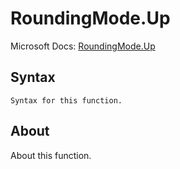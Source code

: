 ---
---

# RoundingMode.Up

Microsoft Docs: [RoundingMode.Up](https://docs.microsoft.com/en-us/powerquery-m/roundingmode-up)

## Syntax

```powerquery-m
Syntax for this function.
```

## About

About this function.

